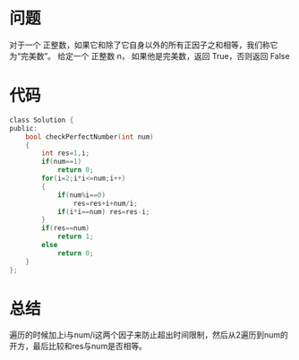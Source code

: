 # 问题 #
对于一个 正整数，如果它和除了它自身以外的所有正因子之和相等，我们称它为“完美数”。
给定一个 正整数 n， 如果他是完美数，返回 True，否则返回 False
# 代码 #
```C
class Solution {
public:
    bool checkPerfectNumber(int num) 
    {
        int res=1,i;
        if(num==1)
            return 0;
        for(i=2;i*i<=num;i++)
        {
            if(num%i==0)
                res=res+i+num/i;
            if(i*i==num) res=res-i;
        }
        if(res==num)
            return 1;
        else 
            return 0;
    }
};
```
# 总结 #
遍历的时候加上i与num/i这两个因子来防止超出时间限制，然后从2遍历到num的开方，最后比较和res与num是否相等。